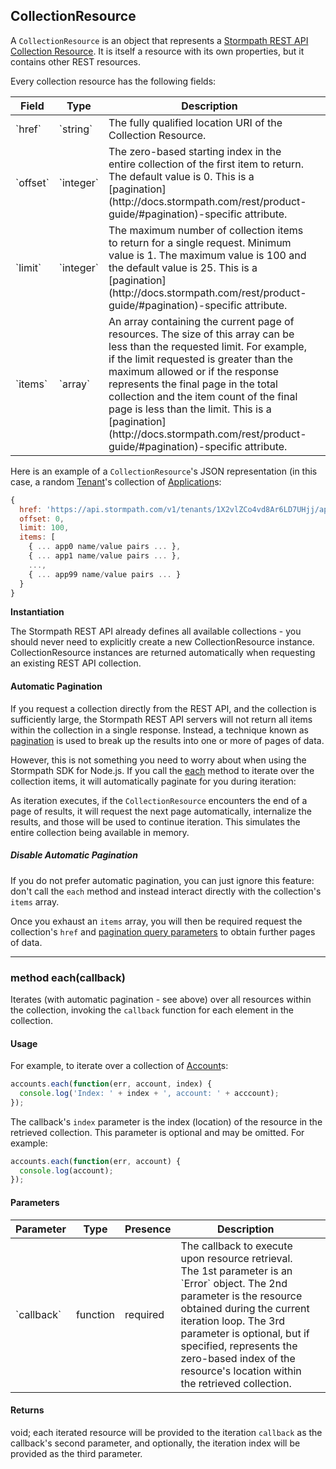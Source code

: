 ## CollectionResource

A `CollectionResource` is an object that represents a [Stormpath REST API Collection Resource](http://docs.stormpath.com/rest/product-guide/#collection-resources).  It is itself a resource with its own properties, but it contains other REST resources.

Every collection resource has the following fields:

<table class="table table-striped table-hover table-curved">
  <thead>
    <tr>
      <th>Field</th>
      <th>Type</th>
      <th>Description<th>
    </tr>
  </thead>
  <tbody>
    <tr>
      <td>`href`</td>
      <td>`string`</td>
      <td>The fully qualified location URI of the Collection Resource.</td>
    </tr>
    <tr>
      <td>`offset`</td>
      <td>`integer`</td>
      <td>The zero-based starting index in the entire collection of the first item to return. The default value is 0. This is a [pagination](http://docs.stormpath.com/rest/product-guide/#pagination)-specific attribute.</td>
    </tr>
    <tr>
      <td>`limit`</td>
      <td>`integer`</td>
      <td>The maximum number of collection items to return for a single request. Minimum value is 1. The maximum value is 100 and the default value is 25. This is a [pagination](http://docs.stormpath.com/rest/product-guide/#pagination)-specific attribute.</td>
    </tr>
    <tr>
      <td>`items`</td>
      <td>`array`</td>
      <td>An array containing the current page of resources. The size of this array can be less than the requested limit. For example, if the limit requested is greater than the maximum allowed or if the response represents the final page in the total collection and the item count of the final page is less than the limit. This is a [pagination](http://docs.stormpath.com/rest/product-guide/#pagination)-specific attribute.</td>
    </tr>
  </tbody>
</table>

Here is an example of a `CollectionResource`'s JSON representation (in this case, a random [Tenant](tenant)'s collection of [Application](application)s:

```javascript
{
  href: 'https://api.stormpath.com/v1/tenants/1X2vlZCo4vd8Ar6LD7UHjj/applications',
  offset: 0,
  limit: 100,
  items: [
    { ... app0 name/value pairs ... },
    { ... app1 name/value pairs ... },
    ...,
    { ... app99 name/value pairs ... }
  }
}
```

**Instantiation**

The Stormpath REST API already defines all available collections - you should never need to explicitly create a new CollectionResource instance. CollectionResource instances are returned automatically when requesting an existing REST API collection.

#### <a name="pagination"></a>Automatic Pagination

If you request a collection directly from the REST API, and the collection is sufficiently large, the Stormpath REST API servers will not return all items within the collection in a single response.  Instead, a technique known as [pagination](http://docs.stormpath.com/rest/product-guide/#pagination) is used to break up the results into one or more of pages of data.

However, this is not something  you need to worry about when using the Stormpath SDK for Node.js.  If you call the [each](#each) method to iterate over the collection items, it will automatically paginate for you during iteration:

As iteration executes, if the `CollectionResource` encounters the end of a page of results, it will request the next page automatically, internalize the results, and those will be used to continue iteration.  This simulates the entire collection being available in memory.

##### Disable Automatic Pagination

If you do not prefer automatic pagination, you can just ignore this feature: don't call the `each` method and instead interact directly with the collection's `items` array.

Once you exhaust an `items` array, you will then be required request the collection's `href` and [pagination query parameters](http://docs.stormpath.com/rest/product-guide/#pagination) to obtain further pages of data.

---

<a name="each"></a>
### <span class="member">method</span> each(callback)

Iterates (with automatic pagination - see above) over all resources within the collection, invoking the `callback` function for each element in the collection.

#### Usage

For example, to iterate over a collection of [Account](account)s:

```javascript
accounts.each(function(err, account, index) {
  console.log('Index: ' + index + ', account: ' + acccount);
});
```

The callback's `index` parameter is the index (location) of the resource in the retrieved collection.  This parameter is optional and may be omitted.  For example:

```javascript
accounts.each(function(err, account) {
  console.log(account);
});
```

#### Parameters

<table class="table table-striped table-hover table-curved">
  <thead>
    <tr>
      <th>Parameter</th>
      <th>Type</th>
      <th>Presence</th>
      <th>Description<th>
    </tr>
  </thead>
  <tbody>
    <tr>
      <td>`callback`</td>
      <td>function</td>
      <td>required</td>
      <td>The callback to execute upon resource retrieval. The 1st parameter is an `Error` object.  The 2nd parameter is the resource obtained during the current iteration loop.  The 3rd parameter is optional, but if specified, represents the zero-based index of the resource's location within the retrieved collection.</td>
        </tr>
  </tbody>
</table>

#### Returns

void; each iterated resource will be provided to the iteration `callback` as the callback's second parameter, and optionally, the iteration index will be provided as the third parameter.
